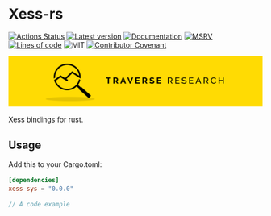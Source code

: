 # Xess-rs

[![Actions Status](https://github.com/Traverse-Research/xess-rs/actions/workflows/ci.yml/badge.svg)](https://github.com/Traverse-Research/xess-rs/actions)
[![Latest version](https://img.shields.io/crates/v/xess-sys.svg?logo=rust)](https://crates.io/crates/xess-sys)
[![Documentation](https://docs.rs/xess-sys/badge.svg)](https://docs.rs/xess-sys)
[![MSRV](https://img.shields.io/badge/rustc-1.74.0+-ab6000.svg)](https://blog.rust-lang.org/2023/11/16/Rust-1.74.0.html)
[![Lines of code](https://tokei.rs/b1/github/Traverse-Research/xess-rs)](https://github.com/Traverse-Research/xess-rs)
![MIT](https://img.shields.io/badge/license-MIT-blue.svg)
[![Contributor Covenant](https://img.shields.io/badge/contributor%20covenant-v1.4%20adopted-ff69b4.svg)](./CODE_OF_CONDUCT.md)

[![Banner](banner.png)](https://traverseresearch.nl)

Xess bindings for rust.

## Usage

Add this to your Cargo.toml:

```toml
[dependencies]
xess-sys = "0.0.0"
```

```rust
// A code example
```
